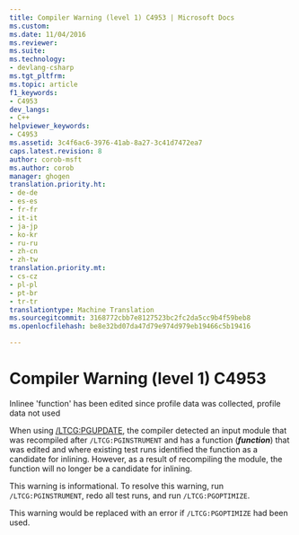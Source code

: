 ```yaml
---
title: Compiler Warning (level 1) C4953 | Microsoft Docs
ms.custom: 
ms.date: 11/04/2016
ms.reviewer: 
ms.suite: 
ms.technology:
- devlang-csharp
ms.tgt_pltfrm: 
ms.topic: article
f1_keywords:
- C4953
dev_langs:
- C++
helpviewer_keywords:
- C4953
ms.assetid: 3c4f6ac6-3976-41ab-8a27-3c41d7472ea7
caps.latest.revision: 8
author: corob-msft
ms.author: corob
manager: ghogen
translation.priority.ht:
- de-de
- es-es
- fr-fr
- it-it
- ja-jp
- ko-kr
- ru-ru
- zh-cn
- zh-tw
translation.priority.mt:
- cs-cz
- pl-pl
- pt-br
- tr-tr
translationtype: Machine Translation
ms.sourcegitcommit: 3168772cbb7e8127523bc2fc2da5cc9b4f59beb8
ms.openlocfilehash: be8e32bd07da47d79e974d979eb19466c5b19416

---
```

# Compiler Warning (level 1) C4953
Inlinee 'function' has been edited since profile data was collected, profile data not used  
  
 When using [/LTCG:PGUPDATE](../../build/reference/ltcg-link-time-code-generation.md), the compiler detected an input module that was recompiled after `/LTCG:PGINSTRUMENT` and has a function (***function***) that was edited and where existing test runs identified the function as a candidate for inlining. However, as a result of recompiling the module, the function will no longer be a candidate for inlining.  
  
 This warning is informational. To resolve this warning, run `/LTCG:PGINSTRUMENT`, redo all test runs, and run `/LTCG:PGOPTIMIZE`.  
  
 This warning would be replaced with an error if `/LTCG:PGOPTIMIZE` had been used.


<!--HONumber=Jan17_HO1-->


